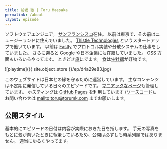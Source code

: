 ```yaml
---
title: 前坂 徹 | Toru Maesaka
permalink: /about
layout: episode
---
```


ソフトウェアエンジニア。
[サンフランシスコ](/t/san-francisco)在住。
以前は東京で、その前はニュージーランドに住んでいました。
[Thistle Technologies](https://www.thistle.tech) というスタートアップで働いています。
以前は [Fastly](/t/fastly) でプロトコル実装や分散システムの仕事をしていました。
さらに遡ると Google や日本企業にも在籍していました。
[OSS](https://ja.wikipedia.org/wiki/オープンソースソフトウェア) 方面もいろいろやってます。
ときどき[旅](/t/travel)にでます。
食は[生牡蠣](/t/oyster)が好物です。

![playtime]({{ site.object_store }}/ep/d4a29e83.jpg)

このウェブサイトは日本との縁を守るために運営しています。
主なコンテンツは不定期に発信している日々のエピソードです。
[マニアックなページ](/gear)も管理しています。
ホスティングは [GitHub Pages](https://pages.github.com/) を利用しています ([ソースコード](https://github.com/toru/ep.torumk.com))。
お問い合わせは <mailto:toru@torumk.com> までお願いします。

## 公開スタイル

基本的にエピソードの日付は内容が実際におきた日を指します。
手元の写真をもとに気が向いたときに執筆しているため、公開は必ずしも時系列順ではありません。
適当にゆるくやってます。
